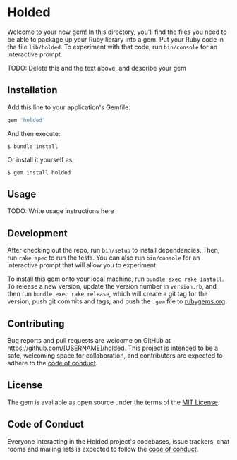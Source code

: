 # Holded

Welcome to your new gem! In this directory, you'll find the files you need to be able to package up your Ruby library into a gem. Put your Ruby code in the file `lib/holded`. To experiment with that code, run `bin/console` for an interactive prompt.

TODO: Delete this and the text above, and describe your gem

## Installation

Add this line to your application's Gemfile:

```ruby
gem 'holded'
```

And then execute:

    $ bundle install

Or install it yourself as:

    $ gem install holded

## Usage

TODO: Write usage instructions here

## Development

After checking out the repo, run `bin/setup` to install dependencies. Then, run `rake spec` to run the tests. You can also run `bin/console` for an interactive prompt that will allow you to experiment.

To install this gem onto your local machine, run `bundle exec rake install`. To release a new version, update the version number in `version.rb`, and then run `bundle exec rake release`, which will create a git tag for the version, push git commits and tags, and push the `.gem` file to [rubygems.org](https://rubygems.org).

## Contributing

Bug reports and pull requests are welcome on GitHub at https://github.com/[USERNAME]/holded. This project is intended to be a safe, welcoming space for collaboration, and contributors are expected to adhere to the [code of conduct](https://github.com/[USERNAME]/holded/blob/master/CODE_OF_CONDUCT.md).


## License

The gem is available as open source under the terms of the [MIT License](https://opensource.org/licenses/MIT).

## Code of Conduct

Everyone interacting in the Holded project's codebases, issue trackers, chat rooms and mailing lists is expected to follow the [code of conduct](https://github.com/[USERNAME]/holded/blob/master/CODE_OF_CONDUCT.md).
